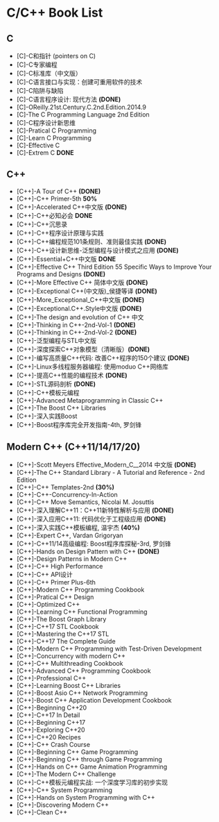 # C/C++ Book List
## C
* [C]-C和指针 (pointers on C)
* [C]-C专家编程
* [C]-C标准库（中文版）
* [C]-C语言接口与实现：创建可重用软件的技术
* [C]-C陷阱与缺陷
* [C]-C语言程序设计: 现代方法 **(DONE)**
* [C]-OReilly.21st.Century.C.2nd.Edition.2014.9
* [C]-The C Programming Language 2nd Edition
* [C]-C程序设计新思维 
* [C]-Pratical C Programming
* [C]-Learn C Programming
* [C]-Effective C
* [C]-Extrem C **DONE**

## C++
* [C++]-A Tour of C++ **(DONE)**
* [C++]-C++ Primer-5th **50%**
* [C++]-Accelerated C++中文版 **(DONE)**
* [C++]-C++必知必会 **DONE**
* [C++]-C++沉思录
* [C++]-C++程序设计原理与实践
* [C++]-C++编程规范101条规则、准则最佳实践 **(DONE)**
* [C++]-C++设计新思维-泛型编程与设计模式之应用 **(DONE)**
* [C++]-Essential+C++中文版 **DONE**
* [C++]-Effective C++ Third Edition  55 Specific Ways to Improve Your Programs and Designs **(DONE)**
* [C++]-More Effective C++ 简体中文版 **(DONE)**
* [C++]-Exceptional C++(中文版)_侯捷等译 **(DONE)**
* [C++]-More_Exceptional_C++中文版 **(DONE)**
* [C++]-Exceptional.C++.Style中文版 **(DONE)**
* [C++]-The design and evolution of C++ 中文
* [C++]-Thinking in C++-2nd-Vol-1 **(DONE)**
* [C++]-Thinking in C++-2nd-Vol-2 **(DONE)**
* [C++]-泛型编程与STL中文版
* [C++]-深度探索C++对象模型（清晰版）**(DONE)**
* [C++]-编写高质量C++代码: 改善C++程序的150个建议 **(DONE)**
* [C++]-Linux多线程服务器编程: 使用moduo C++网络库
* [C++]-提高C++性能的编程技术 **(DONE)**
* [C++]-STL源码剖析 **(DONE)**
* [C++]-C++模板元编程
* [C++]-Advanced Metaprogramming in Classic C++
* [C++]-The Boost C++ Libraries
* [C++]-深入实践Boost
* [C++]-Boost程序库完全开发指南-4th, 罗剑锋

## Modern C++ (C++11/14/17/20)
* [C++]-Scott Meyers Effective_Modern_C__2014 中文版 **(DONE)**
* [C++]-The C++ Standard Library - A Tutorial and Reference - 2nd Edition
* [C++]-C++ Templates-2nd **(30%)**
* [C++]-C++-Concurrency-In-Action
* [C++]-C++ Move Semantics, Nicolai M. Josuttis
* [C++]-深入理解C++11：C++11新特性解析与应用 **(DONE)**
* [C++]-深入应用C++11: 代码优化于工程级应用 **(DONE)**
* [C++]-深入实践C++模板编程, 温宇杰 **(40%)**
* [C++]-Expert C++, Vardan Grigoryan
* [C++]-C++11/14高级编程: Boost程序库探秘-3rd, 罗剑锋
* [C++]-Hands on Design Pattern with C++ **(DONE)**
* [C++]-Design Patterns in Modern C++
* [C++]-C++ High Performance
* [C++]-C++ API设计
* [C++]-C++ Primer Plus-6th
* [C++]-Modern C++ Programming Cookbook
* [C++]-Pratical C++ Design
* [C++]-Optimized C++
* [C++]-Learning C++ Functional Programming
* [C++]-The Boost Graph Library
* [C++]-C++17 STL Cookbook
* [C++]-Mastering the C++17 STL
* [C++]-C++17 The Complete Guide
* [C++]-Modern C++ Programming with Test-Driven Development
* [C++]-Concurrency with modern C++
* [C++]-C++ Multithreading Cookbook
* [C++]-Advanced C++ Programming Cookbook
* [C++]-Professional C++
* [C++]-Learning Boost C++ Libraries
* [C++]-Boost Asio C++ Network Programming
* [C++]-Boost C++ Application Development Cookbook
* [C++]-Beginning C++20
* [C++]-C++17 In Detail
* [C++]-Beginning C++17
* [C++]-Exploring C++20
* [C++]-C++20 Recipes
* [C++]-C++ Crash Course
* [C++]-Beginning C++ Game Programming
* [C++]-Beginning C++ through Game Programming
* [C++]-Hands on C++ Game Animation Programming
* [C++]-The Modern C++ Challenge
* [C++]-C++模板元编程实战: 一个深度学习库的初步实现
* [C++]-C++ System Programming
* [C++]-Hands on System Programming with C++
* [C++]-Discovering Modern C++
* [C++]-Clean C++
